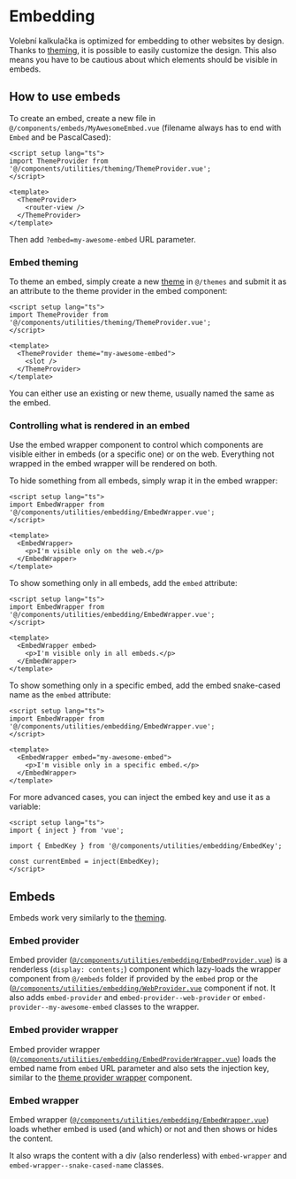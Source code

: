 # Embedding

Volební kalkulačka is optimized for embedding to other websites by design. Thanks to [theming](theming.md), it is possible to easily customize the design. This also means you have to be cautious about which elements should be visible in embeds.

## How to use embeds

To create an embed, create a new file in `@/components/embeds/MyAwesomeEmbed.vue` (filename always has to end with `Embed` and be PascalCased):

```vue
<script setup lang="ts">
import ThemeProvider from '@/components/utilities/theming/ThemeProvider.vue';
</script>

<template>
  <ThemeProvider>
    <router-view />
  </ThemeProvider>
</template>
```

Then add `?embed=my-awesome-embed` URL parameter.

### Embed theming

To theme an embed, simply create a new [theme](theming.md) in `@/themes` and submit it as an attribute to the theme provider in the embed component:

```vue
<script setup lang="ts">
import ThemeProvider from '@/components/utilities/theming/ThemeProvider.vue';
</script>

<template>
  <ThemeProvider theme="my-awesome-embed">
    <slot />
  </ThemeProvider>
</template>
```

You can either use an existing or new theme, usually named the same as the embed.

### Controlling what is rendered in an embed

Use the embed wrapper component to control which components are visible either in embeds (or a specific one) or on the web. Everything not wrapped in the embed wrapper will be rendered on both.

To hide something from all embeds, simply wrap it in the embed wrapper:

```vue
<script setup lang="ts">
import EmbedWrapper from '@/components/utilities/embedding/EmbedWrapper.vue';
</script>

<template>
  <EmbedWrapper>
    <p>I'm visible only on the web.</p>
  </EmbedWrapper>
</template>
```

To show something only in all embeds, add the `embed` attribute:

```vue
<script setup lang="ts">
import EmbedWrapper from '@/components/utilities/embedding/EmbedWrapper.vue';
</script>

<template>
  <EmbedWrapper embed>
    <p>I'm visible only in all embeds.</p>
  </EmbedWrapper>
</template>
```

To show something only in a specific embed, add the embed snake-cased name as the `embed` attribute:

```vue
<script setup lang="ts">
import EmbedWrapper from '@/components/utilities/embedding/EmbedWrapper.vue';
</script>

<template>
  <EmbedWrapper embed="my-awesome-embed">
    <p>I'm visible only in a specific embed.</p>
  </EmbedWrapper>
</template>
```

For more advanced cases, you can inject the embed key and use it as a variable:

```vue
<script setup lang="ts">
import { inject } from 'vue';

import { EmbedKey } from '@/components/utilities/embedding/EmbedKey';

const currentEmbed = inject(EmbedKey);
</script>
```

## Embeds

Embeds work very similarly to the [theming](theming.md).

### Embed provider

Embed provider ([`@/components/utilities/embedding/EmbedProvider.vue`](../src/components/utilities/embedding/EmbedProvider.vue)) is a renderless (`display: contents;`) component which lazy-loads the wrapper component from `@/embeds` folder if provided by the `embed` prop or the ([`@/components/utilities/embedding/WebProvider.vue`](../src/components/utilities/embedding/WebProvider.vue) component if not. It also adds `embed-provider` and `embed-provider--web-provider` or `embed-provider--my-awesome-embed` classes to the wrapper.

### Embed provider wrapper

Embed provider wrapper ([`@/components/utilities/embedding/EmbedProviderWrapper.vue`](../src/components/utilities/embedding/EmbedProviderWrapper.vue)) loads the embed name from `embed` URL parameter and also sets the injection key, similar to the [theme provider wrapper](theming.md#theme-provider-wrapper--switcher) component.

### Embed wrapper

Embed wrapper ([`@/components/utilities/embedding/EmbedWrapper.vue`](../src/components/utilities/embedding/EmbedWrapper.vue)) loads whether embed is used (and which) or not and then shows or hides the content.

It also wraps the content with a div (also renderless) with `embed-wrapper` and `embed-wrapper--snake-cased-name` classes.
